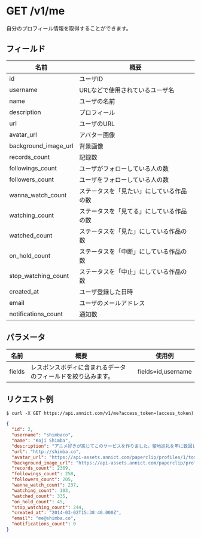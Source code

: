 # GET /v1/me

自分のプロフィール情報を取得することができます。

## フィールド

| 名前 | 概要 |
| --- | --- |
| id | ユーザID |
| username | URLなどで使用されているユーザ名 |
| name | ユーザの名前 |
| description | プロフィール |
| url | ユーザのURL |
| avatar_url | アバター画像 |
| background_image_url | 背景画像 |
| records_count | 記録数 |
| followings_count | ユーザがフォローしている人の数 |
| followers_count | ユーザをフォローしている人の数 |
| wanna_watch_count | ステータスを「見たい」にしている作品の数 |
| watching_count | ステータスを「見てる」にしている作品の数 |
| watched_count | ステータスを「見た」にしている作品の数 |
| on_hold_count | ステータスを「中断」にしている作品の数 |
| stop_watching_count | ステータスを「中止」にしている作品の数 |
| created_at | ユーザ登録した日時 |
| email | ユーザのメールアドレス |
| notifications_count | 通知数 |


## パラメータ

| 名前 | 概要 | 使用例 |
| --- | --- | --- |
| fields | レスポンスボディに含まれるデータのフィールドを絞り込みます。 | fields=id,username |


## リクエスト例

```
$ curl -X GET https://api.annict.com/v1/me?access_token=(access_token)
```

```json
{
  "id": 2,
  "username": "shimbaco",
  "name": "Koji Shimba",
  "description": "アニメ好きが高じてこのサービスを作りました。聖地巡礼を年に数回しています。",
  "url": "http://shimba.co",
  "avatar_url": "https://api-assets.annict.com/paperclip/profiles/1/tombo_avatars/master/d8af7adc8122c96ba7639218fd8b5ede332d42f2.jpg?1431357292",
  "background_image_url": "https://api-assets.annict.com/paperclip/profiles/1/tombo_background_images/master/ee15d577fb2f2d61bdaf700cfab894b286a5762d.jpg?1486753229",
  "records_count": 2369,
  "followings_count": 258,
  "followers_count": 205,
  "wanna_watch_count": 237,
  "watching_count": 103,
  "watched_count": 335,
  "on_hold_count": 45,
  "stop_watching_count": 244,
  "created_at": "2014-03-02T15:38:40.000Z",
  "email": "me@shimba.co",
  "notifications_count": 0
}
```

